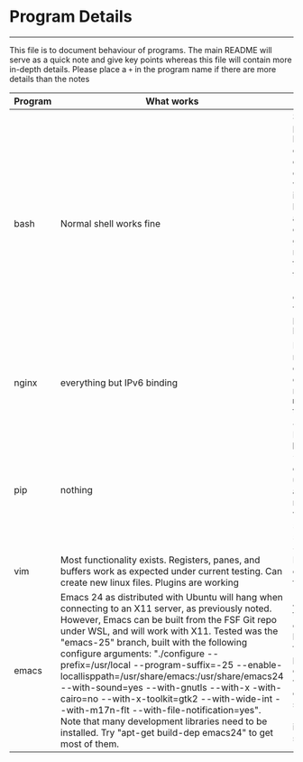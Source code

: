 # Program Details
------------------
This file is to document behaviour of programs. The main README will serve as a quick note and give key points
whereas this file will contain more in-depth details.
Please place a `+` in the program name if there are more details than the notes

Program | What works | What doesnt
--------|------------|------------
bash | Normal shell works fine | Scripting has problems. When hitting backspace during a `read` command the key comes up as a ^(box with questionmark inside). This seems to be the response for any unknown unicode character. Scripting gives unusual in that running `sh script` treats echo differently than `chmod +x script; ./script`. Escape characters and variables do not properly work in the latter.
nginx | everything but IPv6 binding | IPv6: you need to remove it from your config. Default configuration: you need to add `master_process off;` to `/etc/nginx/nginx.conf`
pip | nothing | Does not fully install **DO NOT** install with `--fix-missing`. This will create errors when upgrading through apt. The apt error reports back problems with `udev`, `systemd-services`, `libpam-systemd:amd64`, and `initramfs-tools`
vim | Most functionality exists. Registers, panes, and buffers work as expected under current testing. Can create new linux files. Plugins are working | Problems with colorshemes and fonts
emacs | Emacs 24 as distributed with Ubuntu will hang when connecting to an X11 server, as previously noted.  However, Emacs can be built from the FSF Git repo under WSL, and will work with X11.  Tested was the "emacs-25" branch, built with the following configure arguments: "./configure --prefix=/usr/local --program-suffix=-25 --enable-locallisppath=/usr/share/emacs:/usr/share/emacs24 --with-sound=yes --with-gnutls --with-x -with-cairo=no --with-x-toolkit=gtk2 --with-wide-int --with-m17n-flt --with-file-notification=yes".  Note that many development libraries need to be installed.  Try "apt-get build-dep emacs24" to get most of them. |  A build with the Gtk3 toolkit built and connected to X11, however the window failed to resize properly.  With Gtk2, everything seems to work so far with the exception of clipboard sharing with Windows 10.  This may be an issue with the X server.
